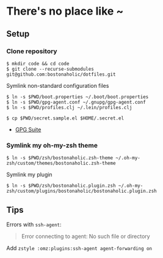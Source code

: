 # There's no place like ~

## Setup

### Clone repository

```
$ mkdir code && cd code
$ git clone --recurse-submodules git@github.com:bostonaholic/dotfiles.git
```

Symlink non-standard configuration files

```
$ ln -s $PWD/boot.properties ~/.boot/boot.properties
$ ln -s $PWD/gpg-agent.conf ~/.gnupg/gpg-agent.conf
$ ln -s $PWD/profiles.clj ~/.lein/profiles.clj
```

```
$ cp $PWD/secret.sample.el $HOME/.secret.el
```

- [GPG Suite](https://gpgtools.org/)

### Symlink my oh-my-zsh theme

```
$ ln -s $PWD/zsh/bostonaholic.zsh-theme ~/.oh-my-zsh/custom/themes/bostonaholic.zsh-theme
```

Symlink my plugin

```
$ ln -s $PWD/zsh/bostonaholic.plugin.zsh ~/.oh-my-zsh/custom/plugins/bostonaholic/bostonaholic.plugin.zsh
```

## Tips

Errors with `ssh-agent`:

> Error connecting to agent: No such file or directory

Add `zstyle :omz:plugins:ssh-agent agent-forwarding on`
